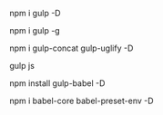 npm i gulp -D

npm i gulp -g

npm i gulp-concat gulp-uglify -D

gulp js

npm install gulp-babel -D

npm i babel-core babel-preset-env -D